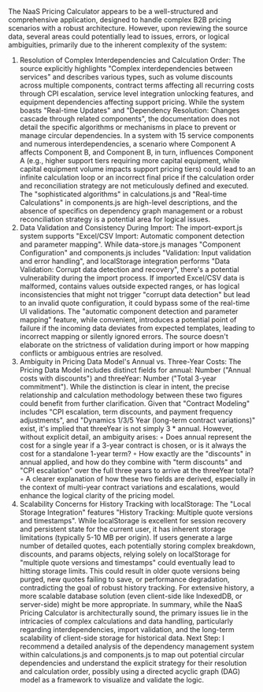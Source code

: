 The NaaS Pricing Calculator appears to be a well-structured and comprehensive application, designed to handle complex B2B pricing scenarios with a robust architecture. However, upon reviewing the source data, several areas could potentially lead to issues, errors, or logical ambiguities, primarily due to the inherent complexity of the system:
1. Resolution of Complex Interdependencies and Calculation Order: The source explicitly highlights "Complex interdependencies between services" and describes various types, such as volume discounts across multiple components, contract terms affecting all recurring costs through CPI escalation, service level integration unlocking features, and equipment dependencies affecting support pricing. While the system boasts "Real-time Updates" and "Dependency Resolution: Changes cascade through related components", the documentation does not detail the specific algorithms or mechanisms in place to prevent or manage circular dependencies. In a system with 15 service components and numerous interdependencies, a scenario where Component A affects Component B, and Component B, in turn, influences Component A (e.g., higher support tiers requiring more capital equipment, while capital equipment volume impacts support pricing tiers) could lead to an infinite calculation loop or an incorrect final price if the calculation order and reconciliation strategy are not meticulously defined and executed. The "sophisticated algorithms" in calculations.js and "Real-time Calculations" in components.js are high-level descriptions, and the absence of specifics on dependency graph management or a robust reconciliation strategy is a potential area for logical issues.
2. Data Validation and Consistency During Import: The import-export.js system supports "Excel/CSV Import: Automatic component detection and parameter mapping". While data-store.js manages "Component Configuration" and components.js includes "Validation: Input validation and error handling", and localStorage integration performs "Data Validation: Corrupt data detection and recovery", there's a potential vulnerability during the import process. If imported Excel/CSV data is malformed, contains values outside expected ranges, or has logical inconsistencies that might not trigger "corrupt data detection" but lead to an invalid quote configuration, it could bypass some of the real-time UI validations. The "automatic component detection and parameter mapping" feature, while convenient, introduces a potential point of failure if the incoming data deviates from expected templates, leading to incorrect mapping or silently ignored errors. The source doesn't elaborate on the strictness of validation during import or how mapping conflicts or ambiguous entries are resolved.
3. Ambiguity in Pricing Data Model's Annual vs. Three-Year Costs: The Pricing Data Model includes distinct fields for annual: Number ("Annual costs with discounts") and threeYear: Number ("Total 3-year commitment"). While the distinction is clear in intent, the precise relationship and calculation methodology between these two figures could benefit from further clarification. Given that "Contract Modeling" includes "CPI escalation, term discounts, and payment frequency adjustments", and "Dynamics 1/3/5 Year (long-term contract variations)" exist, it's implied that threeYear is not simply 3 * annual. However, without explicit detail, an ambiguity arises:
    ◦ Does annual represent the cost for a single year if a 3-year contract is chosen, or is it always the cost for a standalone 1-year term?
    ◦ How exactly are the "discounts" in annual applied, and how do they combine with "term discounts" and "CPI escalation" over the full three years to arrive at the threeYear total?
    ◦ A clearer explanation of how these two fields are derived, especially in the context of multi-year contract variations and escalations, would enhance the logical clarity of the pricing model.
4. Scalability Concerns for History Tracking with localStorage: The "Local Storage Integration" features "History Tracking: Multiple quote versions and timestamps". While localStorage is excellent for session recovery and persistent state for the current user, it has inherent storage limitations (typically 5-10 MB per origin). If users generate a large number of detailed quotes, each potentially storing complex breakdown, discounts, and params objects, relying solely on localStorage for "multiple quote versions and timestamps" could eventually lead to hitting storage limits. This could result in older quote versions being purged, new quotes failing to save, or performance degradation, contradicting the goal of robust history tracking. For extensive history, a more scalable database solution (even client-side like IndexedDB, or server-side) might be more appropriate.
In summary, while the NaaS Pricing Calculator is architecturally sound, the primary issues lie in the intricacies of complex calculations and data handling, particularly regarding interdependencies, import validation, and the long-term scalability of client-side storage for historical data.
Next Step: I recommend a detailed analysis of the dependency management system within calculations.js and components.js to map out potential circular dependencies and understand the explicit strategy for their resolution and calculation order, possibly using a directed acyclic graph (DAG) model as a framework to visualize and validate the logic.
